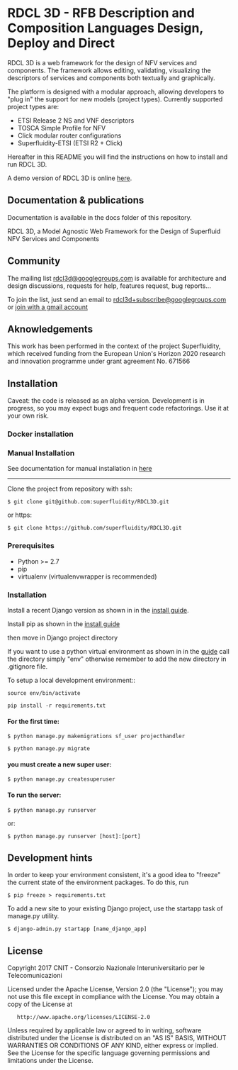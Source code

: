 # RDCL 3D - RFB Description and Composition Languages Design, Deploy and Direct 

RDCL 3D is a web framework for the design of NFV services and components. The framework allows editing,
validating, visualizing the descriptors of services and components both textually and graphically.

The platform is designed with a modular approach, allowing developers to "plug in" the support for new models (project types).
Currently supported project types are:

* ETSI Release 2 NS and VNF descriptors
* TOSCA Simple Profile for NFV
* Click modular router configurations
* Superfluidity-ETSI (ETSI R2 + Click)

Hereafter in this README you will find the instructions on how to install and run RDCL 3D.

A demo version of RDCL 3D is online [here](http://rdcl-demo.netgroup.uniroma2.it/).


## Documentation & publications

Documentation is available in the docs folder of this repository. 


RDCL 3D, a Model Agnostic Web Framework for the Design of Superfluid NFV Services and Components

## Community

The mailing list [rdcl3d@googlegroups.com](mailto:rdcl3d@googlegroups.com) is available for architecture and design discussions,
requests for help, features request, bug reports...

To join the list, just send an email to [rdcl3d+subscribe@googlegroups.com](mailto:rdcl3d+subscribe@googlegroups.com) or [join with a gmail account](https://groups.google.com/forum/#!forum/rdcl3d)

## Aknowledgements

This work has been performed in the context of the project Superfluidity, which received funding from the European Union's Horizon 2020 research and innovation programme under grant agreement No. 671566

## Installation

Caveat: the code is released as an alpha version. Development is in progress, so you may expect bugs and frequent
code refactorings. Use it at your own risk. 

### Docker installation


### Manual Installation

See documentation for manual installation in [here](code/manual_install.md)

------------


Clone the project from repository with ssh:
    
    $ git clone git@github.com:superfluidity/RDCL3D.git
    
or https:

    $ git clone https://github.com/superfluidity/RDCL3D.git

### Prerequisites

- Python >= 2.7
- pip
- virtualenv (virtualenvwrapper is recommended)

### Installation

Install a recent Django version as shown in in the [install guide](https://docs.djangoproject.com/en/1.9/intro/install/).

Install pip as shown in the [install guide](https://pip.readthedocs.org/en/stable/installing/)

then move in Django project directory

If you want to use a python virtual environment as shown in in the [guide](http://docs.python-guide.org/en/latest/dev/virtualenvs/)
call the directory simply "env" otherwise remember to add the new directory in .gitignore file.

To setup a local development environment::

    source env/bin/activate

    pip install -r requirements.txt

#### For the first time:

    $ python manage.py makemigrations sf_user projecthandler

    $ python manage.py migrate

#### you must create a new super user:

    $ python manage.py createsuperuser


#### To run the server:

    $ python manage.py runserver
or:
    
    $ python manage.py runserver [host]:[port] 



Development hints
-------

In order to keep your environment consistent, it's a good idea to "freeze" the current state of the environment packages. 
To do this, run

    $ pip freeze > requirements.txt

To add a new site to your existing Django project, use the startapp task of manage.py utility.

    $ django-admin.py startapp [name_django_app]

License
-------

   Copyright 2017 CNIT - Consorzio Nazionale Interuniversitario per le Telecomunicazioni

   Licensed under the Apache License, Version 2.0 (the "License");
   you may not use this file except in compliance with the License.
   You may obtain a copy of the License at

       http://www.apache.org/licenses/LICENSE-2.0

   Unless required by applicable law or agreed to in writing, software
   distributed under the License is distributed on an "AS IS" BASIS,
   WITHOUT WARRANTIES OR CONDITIONS OF ANY KIND, either express or implied.
   See the License for the specific language governing permissions and
   limitations under the License.